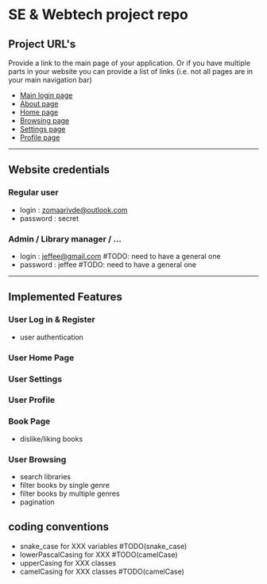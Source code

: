 # SE & Webtech project repo

## Project URL's
Provide a link to the main page of your application. Or if you have multiple parts in your website you can provide a list of links (i.e. not all pages are in your main navigation bar)
* [Main login page](https://a22web12.studev.groept.be/public/welcome)
* [About page](https://a22web12.studev.groept.be/public/about)
* [Home page](https://a22web12.studev.groept.be/public/home)
* [Browsing page](https://a22web12.studev.groept.be/public/browsing)
* [Settings page](https://a22web12.studev.groept.be/public/settings)
* [Profile page](https://a22web12.studev.groept.be/public/profile)

---

## Website credentials
### Regular user
- login : zomaarivde@outlook.com
- password : secret
### Admin / Library manager / ...
- login : jeffee@gmail.com #TODO: need to have a general one
- password : jeffee #TODO: need to have a general one

---

## Implemented Features

### User Log in & Register ###
* user authentication
### User Home Page ###
### User Settings ###
### User Profile ###
### Book Page ###
* dislike/liking books
### User Browsing ###
* search libraries
* filter books by single genre
* filter books by multiple genres
* pagination

## coding conventions
* snake_case for XXX variables #TODO(snake_case)
* lowerPascalCasing for XXX #TODO(camelCase)
* upperCasing for XXX classes 
* camelCasing for XXX classes #TODO(camelCase)


